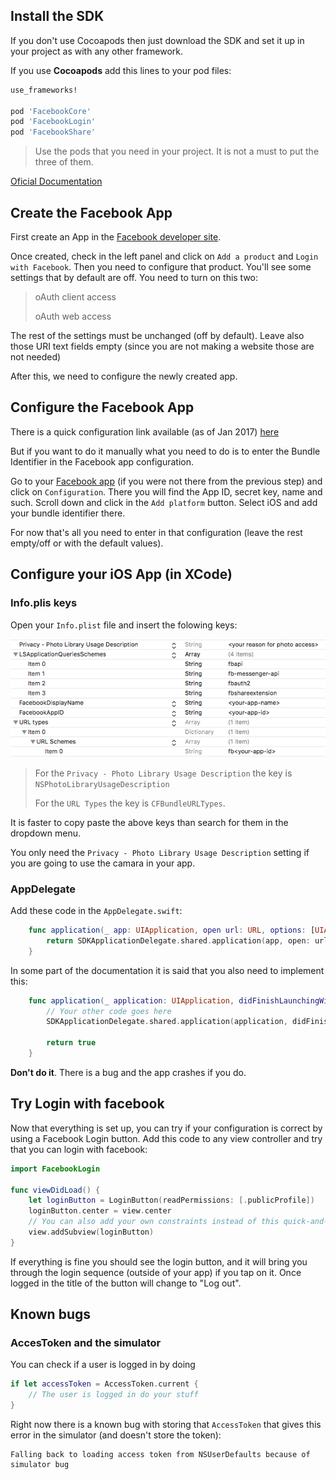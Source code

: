 ## Install the SDK

If you don't use Cocoapods then just download the SDK and set it up in your project as with any other framework.


If you use **Cocoapods** add this lines to your pod files:
 

```ruby
use_frameworks!

pod 'FacebookCore'
pod 'FacebookLogin'
pod 'FacebookShare'

```

> Use the pods that you need in your project. It is not a must to put the three of them.

[Oficial Documentation](https://developers.facebook.com/docs/swift/getting-started)

## Create the Facebook App

First create an App in the [Facebook developer site](http://developers.facebook.com/apps).

Once created, check in the left panel and click on `Add a product` and `Login with Facebook`. Then you need to configure that product. You'll see some settings that by default are off. You need to turn on this two: 

> oAuth client access
> 
> oAuth web access

The rest of the settings must be unchanged (off by default). Leave also those URI text fields empty (since you are not making a website those are not needed)

After this, we need to configure the newly created app.


## Configure the Facebook App


There is a quick configuration link available (as of Jan 2017) [here](https://developers.facebook.com/quickstarts/?platform=ios)

But if you want to do it manually what you need to do is to enter the Bundle Identifier in the Facebook app configuration. 

Go to your [Facebook app](https://developers.facebook.com/apps) (if you were not there from the previous step) and click on `Configuration`.  There you will find the App ID, secret key, name and such. 
Scroll down and click in the `Add platform` button. Select iOS and add your bundle identifier there. 

For now that's all you need to enter in that configuration (leave the rest empty/off or with the default values).


## Configure your iOS App (in XCode)

### Info.plis keys

Open your `Info.plist` file and insert the folowing keys: 

![Info.plist configuration](img/facebook-swift-info-plist.png)

>For the `Privacy - Photo Library Usage Description` the key is `NSPhotoLibraryUsageDescription`
>
>For the `URL Types` the key is `CFBundleURLTypes`. 

It is faster to copy paste the above keys than search for them in the dropdown menu.

You only need the `Privacy - Photo Library Usage Description` setting if you are going to use the camara in your app.

### AppDelegate

Add these code in the `AppDelegate.swift`:

```swift
    func application(_ app: UIApplication, open url: URL, options: [UIApplicationOpenURLOptionsKey : Any] = [:]) -> Bool {
        return SDKApplicationDelegate.shared.application(app, open: url, options: options)
    }
```

In some part of the documentation it is said that you also need to implement this:

```swift
	func application(_ application: UIApplication, didFinishLaunchingWithOptions launchOptions: [UIApplicationLaunchOptionsKey: Any]?) -> Bool {
   	  	// Your other code goes here        
      	SDKApplicationDelegate.shared.application(application, didFinishLaunchingWithOptions: launchOptions)
        
   		return true
   	}
```

**Don't do it**. There is a bug and the app crashes if you do.

## Try Login with facebook 

Now that everything is set up, you can try if your configuration is correct by using a Facebook Login button. Add this code to any view controller and try that you can login with facebook: 

```swift
import FacebookLogin

func viewDidLoad() {
	let loginButton = LoginButton(readPermissions: [.publicProfile])
	loginButton.center = view.center 
	// You can also add your own constraints instead of this quick-and-dirty way to center the button
	view.addSubview(loginButton)
}
```

If everything is fine you should see the login button, and it will bring you through the login sequence (outside of your app) if you tap on it. Once logged in the title of the button will change to "Log out". 



## Known bugs

### AccesToken and the simulator

You can check if a user is logged in by doing

```swift
if let accessToken = AccessToken.current {
	// The user is logged in do your stuff	
}
```

Right now there is a known bug with storing that `AccessToken` that gives this error in the simulator (and doesn't store the token):

```
Falling back to loading access token from NSUserDefaults because of simulator bug
```
